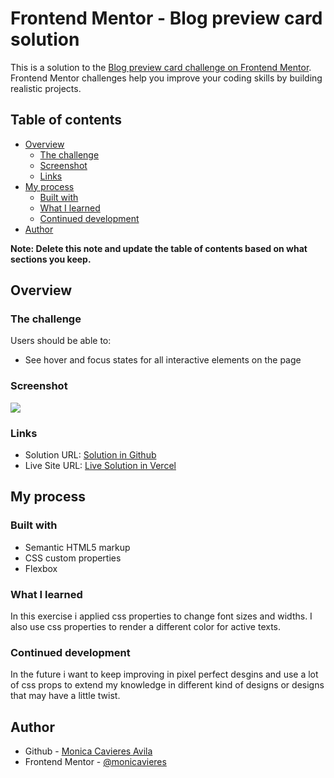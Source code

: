 # Frontend Mentor - Blog preview card solution

This is a solution to the [Blog preview card challenge on Frontend Mentor](https://www.frontendmentor.io/challenges/blog-preview-card-ckPaj01IcS). Frontend Mentor challenges help you improve your coding skills by building realistic projects. 

## Table of contents

- [Overview](#overview)
  - [The challenge](#the-challenge)
  - [Screenshot](#screenshot)
  - [Links](#links)
- [My process](#my-process)
  - [Built with](#built-with)
  - [What I learned](#what-i-learned)
  - [Continued development](#continued-development)
- [Author](#author)

**Note: Delete this note and update the table of contents based on what sections you keep.**

## Overview

### The challenge

Users should be able to:

- See hover and focus states for all interactive elements on the page

### Screenshot

![](./solution_screenshot.png)

### Links

- Solution URL: [Solution in Github](https://github.com/monicavieres/qr-code-component-main)
- Live Site URL: [Live Solution in Vercel](https://qr-code-component-main-seven-gold.vercel.app/)

## My process

### Built with

- Semantic HTML5 markup
- CSS custom properties
- Flexbox

### What I learned

In this exercise i applied css properties to change font sizes and widths. I also use css properties to render a different color for active texts.

### Continued development

In the future i want to keep improving in pixel perfect desgins and use a lot of css
props to extend my knowledge in different kind of designs or designs that may have a little twist.

## Author

- Github - [Monica Cavieres Avila](https://github.com/monicavieres)
- Frontend Mentor - [@monicavieres](https://www.frontendmentor.io/profile/monicavieres)
